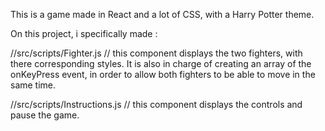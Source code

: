 This is a game made in React and a lot of CSS, with a Harry Potter theme.

On this project, i specifically made : 

//src/scripts/Fighter.js // this component displays the two fighters, with there corresponding styles.
It is also in charge of creating an array of the onKeyPress event, in order to allow both fighters to be
able to move in the same time.

//src/scripts/Instructions.js // this component displays the controls and pause the game.
